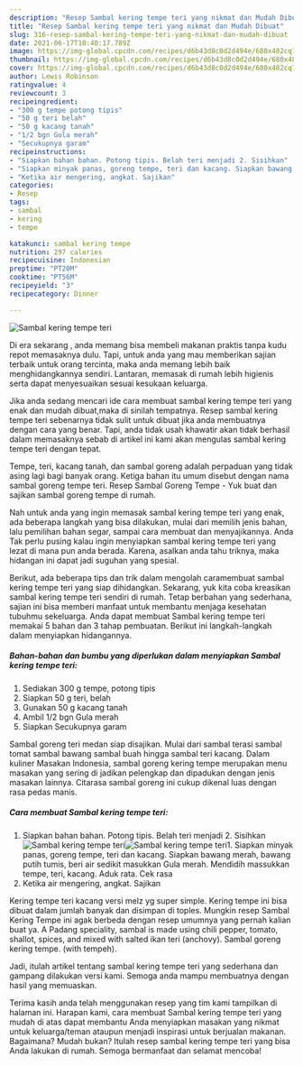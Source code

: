 ```yaml
---
description: "Resep Sambal kering tempe teri yang nikmat dan Mudah Dibuat"
title: "Resep Sambal kering tempe teri yang nikmat dan Mudah Dibuat"
slug: 316-resep-sambal-kering-tempe-teri-yang-nikmat-dan-mudah-dibuat
date: 2021-06-17T10:40:17.789Z
image: https://img-global.cpcdn.com/recipes/d6b43d8c0d2d494e/680x482cq70/sambal-kering-tempe-teri-foto-resep-utama.jpg
thumbnail: https://img-global.cpcdn.com/recipes/d6b43d8c0d2d494e/680x482cq70/sambal-kering-tempe-teri-foto-resep-utama.jpg
cover: https://img-global.cpcdn.com/recipes/d6b43d8c0d2d494e/680x482cq70/sambal-kering-tempe-teri-foto-resep-utama.jpg
author: Lewis Robinson
ratingvalue: 4
reviewcount: 3
recipeingredient:
- "300 g tempe potong tipis"
- "50 g teri belah"
- "50 g kacang tanah"
- "1/2 bgn Gula merah"
- "Secukupnya garam"
recipeinstructions:
- "Siapkan bahan bahan. Potong tipis. Belah teri menjadi 2. Sisihkan"
- "Siapkan minyak panas, goreng tempe, teri dan kacang. Siapkan bawang merah, bawang putih tumis, beri air sedikit masukkan Gula merah. Mendidih massukkan tempe, teri, kacang. Aduk rata. Cek rasa"
- "Ketika air mengering, angkat. Sajikan"
categories:
- Resep
tags:
- sambal
- kering
- tempe

katakunci: sambal kering tempe 
nutrition: 297 calories
recipecuisine: Indonesian
preptime: "PT20M"
cooktime: "PT56M"
recipeyield: "3"
recipecategory: Dinner

---
```



![Sambal kering tempe teri](https://img-global.cpcdn.com/recipes/d6b43d8c0d2d494e/680x482cq70/sambal-kering-tempe-teri-foto-resep-utama.jpg)

Di era  sekarang , anda memang bisa membeli makanan praktis tanpa kudu repot memasaknya dulu. Tapi, untuk anda yang mau memberikan sajian terbaik untuk orang tercinta, maka anda memang lebih baik menghidangkannya sendiri. Lantaran, memasak di rumah lebih higienis serta dapat menyesuaikan sesuai kesukaan keluarga.

Jika anda sedang mencari ide cara membuat sambal kering tempe teri yang enak dan mudah dibuat,maka di sinilah tempatnya. Resep sambal kering tempe teri  sebenarnya tidak sulit untuk dibuat jika anda membuatnya dengan cara yang benar. Tapi, anda tidak usah khawatir akan tidak berhasil dalam memasaknya 
sebab di artikel ini kami akan mengulas sambal kering tempe teri dengan tepat.  

Tempe, teri, kacang tanah, dan sambal goreng adalah perpaduan yang tidak asing lagi bagi banyak orang. Ketiga bahan itu umum disebut dengan nama sambal goreng tempe teri. Resep Sambal Goreng Tempe - Yuk buat dan sajikan sambal goreng tempe di rumah.

Nah untuk anda yang ingin memasak sambal kering tempe teri yang enak, ada beberapa langkah yang bisa dilakukan, mulai dari memilih jenis bahan, lalu pemilihan bahan segar, sampai cara membuat dan menyajikannya. Anda Tak perlu pusing kalau ingin menyiapkan sambal kering tempe teri yang lezat di mana pun anda berada. Karena, asalkan anda  tahu triknya, maka hidangan ini dapat jadi suguhan yang spesial.

Berikut, ada beberapa tips dan trik dalam mengolah caramembuat sambal kering tempe teri yang siap dihidangkan. Sekarang, yuk kita coba kreasikan sambal kering tempe teri sendiri di rumah. Tetap berbahan yang sederhana, sajian ini bisa memberi manfaat untuk membantu menjaga kesehatan tubuhmu sekeluarga. Anda dapat membuat Sambal kering tempe teri memakai 5 bahan dan 3 tahap pembuatan. Berikut ini langkah-langkah dalam menyiapkan hidangannya.

<!--inarticleads1-->

##### Bahan-bahan dan bumbu yang diperlukan dalam menyiapkan Sambal kering tempe teri:

1. Sediakan 300 g tempe, potong tipis
1. Siapkan 50 g teri, belah
1. Gunakan 50 g kacang tanah
1. Ambil 1/2 bgn Gula merah
1. Siapkan Secukupnya garam


Sambal goreng teri medan siap disajikan. Mulai dari sambal terasi sambal tomat sambal bawang sambal buah hingga sambal teri kacang. Dalam kuliner Masakan Indonesia, sambal goreng kering tempe merupakan menu masakan yang sering di jadikan pelengkap dan dipadukan dengan jenis masakan lainnya. Citarasa sambal goreng ini cukup dikenal luas dengan rasa pedas manis. 

<!--inarticleads2-->

##### Cara membuat Sambal kering tempe teri:

1. Siapkan bahan bahan. Potong tipis. Belah teri menjadi 2. Sisihkan
<img src="https://img-global.cpcdn.com/steps/ad9fce303d35da39/160x128cq70/sambal-kering-tempe-teri-langkah-memasak-1-foto.jpg" alt="Sambal kering tempe teri"><img src="https://img-global.cpcdn.com/steps/b842bf7996cafa26/160x128cq70/sambal-kering-tempe-teri-langkah-memasak-1-foto.jpg" alt="Sambal kering tempe teri">1. Siapkan minyak panas, goreng tempe, teri dan kacang. Siapkan bawang merah, bawang putih tumis, beri air sedikit masukkan Gula merah. Mendidih massukkan tempe, teri, kacang. Aduk rata. Cek rasa
1. Ketika air mengering, angkat. Sajikan


Kering tempe teri kacang versi melz yg super simple. Kering tempe ini bisa dibuat dalam jumlah banyak dan disimpan di toples. Mungkin resep Sambal Kering Tempe ini agak berbeda dengan resep umumnya yang pernah kalian buat ya. A Padang speciality, sambal is made using chili pepper, tomato, shallot, spices, and mixed with salted ikan teri (anchovy). Sambal goreng kering tempe. (with tempeh). 

Jadi, itulah artikel tentang  sambal kering tempe teri  yang sederhana dan gampang dilakukan versi kami. Semoga anda mampu membuatnya dengan hasil yang memuaskan. 

Terima kasih anda telah menggunakan resep yang tim kami tampilkan di halaman ini. Harapan kami, cara membuat  Sambal kering tempe teri yang mudah di atas dapat membantu Anda menyiapkan masakan yang nikmat untuk keluarga/teman ataupun menjadi inspirasi untuk berjualan makanan. Bagaimana? Mudah bukan? Itulah resep sambal kering tempe teri yang bisa Anda lakukan di rumah. Semoga bermanfaat dan selamat mencoba!

